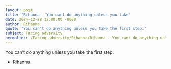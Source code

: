 ```yaml
---
layout: post
title: "Rihanna - You cant do anything unless you take"
date: 2024-12-28 12:00:00 -0000
author: Rihanna
quote: "You can’t do anything unless you take the first step."
subject: Facing adversity
permalink: /Facing adversity/Rihanna/Rihanna - You cant do anything unless you take
---
```


You can’t do anything unless you take the first step.

- Rihanna

